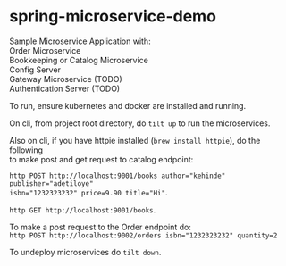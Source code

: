 # spring-microservice-demo 

Sample Microservice Application with:  
Order Microservice   
Bookkeeping or Catalog Microservice   
Config Server  
Gateway Microservice (TODO)   
Authentication Server (TODO)   

To run, ensure kubernetes and docker are installed and running.    

On cli, from project root directory, do `tilt up` to run the microservices. 

Also on cli, if you have httpie installed (`brew install httpie`), do the following  
to make post and get request to catalog endpoint:  

`http POST http://localhost:9001/books author="kehinde" publisher="adetiloye"`   
`isbn="1232323232" price=9.90 title="Hi"`. 

`http GET http://localhost:9001/books`.

To make a post request to the Order endpoint do:   
`http POST http://localhost:9002/orders isbn="1232323232" quantity=2`

To undeploy microservices do `tilt down`.
